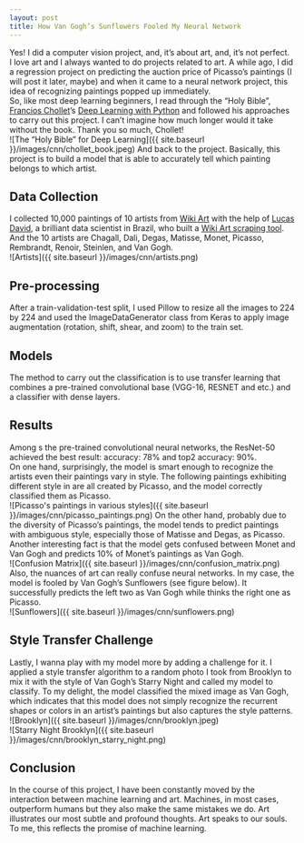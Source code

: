 ```yaml
---
layout: post
title: How Van Gogh’s Sunflowers Fooled My Neural Network
---
```


Yes! I did a computer vision project, and, it’s about art, and, it’s not perfect.   
I love art and I always wanted to do projects related to art. A while ago, I did a regression project on predicting the auction price of Picasso’s paintings (I will post it later, maybe) and when it came to a neural network project, this idea of recognizing paintings popped up immediately.   
So, like most deep learning beginners, I read through the “Holy Bible”, [Francios Chollet](https://twitter.com/fchollet)’s [Deep Learning with Python](https://www.amazon.com/Deep-Learning-Python-Francois-Chollet/dp/1617294438/ref=sr_1_3?ie=UTF8&qid=1545876896&sr=8-3&keywords=deep+learning+with+python) and followed his approaches to carry out this project. I can’t imagine how much longer would it take without the book. Thank you so much, Chollet!   
![The “Holy Bible” for Deep Learning]({{ site.baseurl }}/images/cnn/chollet_book.jpeg)
And back to the project. Basically, this project is to build a model that is able to accurately tell which painting belongs to which artist.   
## Data Collection
I collected 10,000 paintings of 10 artists from [Wiki Art](https://www.wikiart.org/) with the help of [Lucas David](https://www.linkedin.com/in/ld7/), a brilliant data scientist in Brazil, who built a [Wiki Art scraping tool](https://github.com/lucasdavid/wikiart). And the 10 artists are Chagall, Dali, Degas, Matisse, Monet, Picasso, Rembrandt, Renoir, Steinlen, and Van Gogh.   
![Artists]({{ site.baseurl }}/images/cnn/artists.png)
## Pre-processing
After a train-validation-test split, I used Pillow to resize all the images to 224 by 224 and used the ImageDataGenerator class from Keras to apply image augmentation (rotation, shift, shear, and zoom) to the train set.
## Models
The method to carry out the classification is to use transfer learning that combines a pre-trained convolutional base (VGG-16, RESNET and etc.) and a classifier with dense layers.
## Results
Among s the pre-trained convolutional neural networks, the ResNet-50 achieved the best result: accuracy: 78% and top2 accuracy: 90%.   
On one hand, surprisingly, the model is smart enough to recognize the artists even their paintings vary in style. The following paintings exhibiting different style in are all created by Picasso, and the model correctly classified them as Picasso.   
![Picasso's paintings in various styles]({{ site.baseurl }}/images/cnn/picasso_paintings.png)
On the other hand, probably due to the diversity of Picasso’s paintings, the model tends to predict paintings with ambiguous style, especially those of Matisse and Degas, as Picasso. Another interesting fact is that the model gets confused between Monet and Van Gogh and predicts 10% of Monet’s paintings as Van Gogh.   
![Confusion Matrix]({{ site.baseurl }}/images/cnn/confusion_matrix.png)
Also, the nuances of art can really confuse neural networks. In my case, the model is fooled by Van Gogh’s Sunflowers (see figure below). It successfully predicts the left two as Van Gogh while thinks the right one as Picasso.   
![Sunflowers]({{ site.baseurl }}/images/cnn/sunflowers.png)
## Style Transfer Challenge
Lastly, I wanna play with my model more by adding a challenge for it. I applied a style transfer algorithm to a random photo I took from Brooklyn to mix it with the style of Van Gogh’s Starry Night and called my model to classify. To my delight, the model classified the mixed image as Van Gogh, which indicates that this model does not simply recognize the recurrent shapes or colors in an artist’s paintings but also captures the style patterns.   
![Brooklyn]({{ site.baseurl }}/images/cnn/brooklyn.jpeg)   
![Starry Night Brooklyn]({{ site.baseurl }}/images/cnn/brooklyn_starry_night.png)
## Conclusion
In the course of this project, I have been constantly moved by the interaction between machine learning and art. Machines, in most cases, outperform humans but they also make the same mistakes we do. Art illustrates our most subtle and profound thoughts. Art speaks to our souls. To me, this reflects the promise of machine learning.
